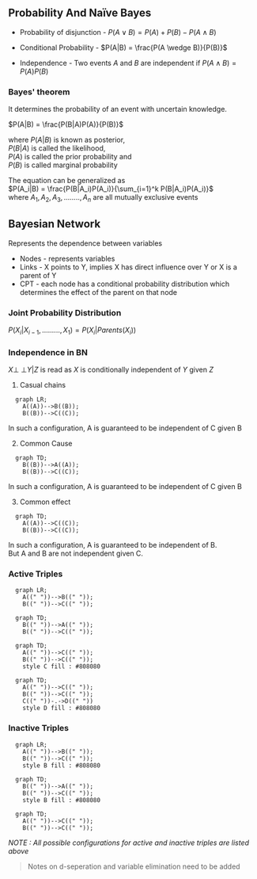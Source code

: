 ## Probability And Naïve Bayes

- Probability of disjunction - $P(A \vee B) = P(A) + P(B) - P(A \wedge B)$

- Conditional Probability - $P(A|B) = \frac{P(A \wedge B)}{P(B)}$

- Independence - Two events $A$ and $B$ are independent if $P(A \wedge B) = P(A)P(B)$

### Bayes' theorem 
It determines the probability of an event with uncertain knowledge.  

$P(A|B) = \frac{P(B|A)P(A)}{P(B)}$   

where $P(A|B)$ is known as posterior,  
$P(B|A)$ is called the likelihood,  
$P(A)$ is called the prior probability and  
$P(B)$ is called marginal probability 

The equation can be generalized as  
$P(A_i|B) = \frac{P(B|A_i)P(A_i)}{\sum_{i=1}^k P(B|A_i)P(A_i)}$  
where $A_1, A_2, A_3,........, A_n$ are all mutually exclusive events


## Bayesian Network

Represents the dependence between variables

- Nodes - represents variables
- Links - X points to Y, implies X has direct influence over Y or X is a parent of Y
- CPT - each node has a conditional probability distribution which determines the effect of the parent on that node

### Joint Probability Distribution

$P(X_i|X_{i-1},........., X_1) = P(X_i |Parents(X_i ))$


### Independence in BN

$X {\perp \!\!\! \perp} Y | Z$ is read as $X$ is conditionally independent of $Y$ given $Z$

1. Casual chains

```mermaid
  graph LR;
    A((A))-->B((B));
    B((B))-->C((C));
```
In such a configuration, A is guaranteed to be independent of C given B

2. Common Cause

```mermaid
  graph TD;
    B((B))-->A((A));
    B((B))-->C((C));
```

In such a configuration, A is guaranteed to be independent of C given B

3. Common effect

```mermaid
  graph TD;
    A((A))-->C((C));
    B((B))-->C((C));
```

In such a configuration, A is guaranteed to be independent of B.  
But A and B are not independent given C.

### Active Triples

```mermaid
  graph LR;
    A((" "))-->B((" "));
    B((" "))-->C((" "));
``` 
```mermaid
  graph TD;
    B((" "))-->A((" "));
    B((" "))-->C((" "));
```
```mermaid
  graph TD;
    A((" "))-->C((" "));
    B((" "))-->C((" "));
    style C fill : #808080
```
```mermaid
  graph TD;
    A((" "))-->C((" "));
    B((" "))-->C((" "));
    C((" "))-.->D((" "))
    style D fill : #808080
```

### Inactive Triples

```mermaid
  graph LR;
    A((" "))-->B((" "));
    B((" "))-->C((" "));
    style B fill : #808080
``` 

```mermaid
  graph TD;
    B((" "))-->A((" "));
    B((" "))-->C((" "));
    style B fill : #808080
```

```mermaid
  graph TD;
    A((" "))-->C((" "));
    B((" "))-->C((" "));
```

_NOTE : All possible configurations for active and inactive triples are listed above_

> Notes on d-seperation and variable elimination need to be added